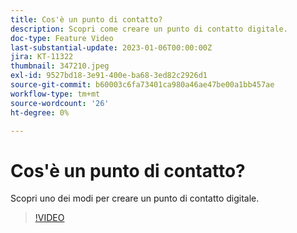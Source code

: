 ```yaml
---
title: Cos'è un punto di contatto?
description: Scopri come creare un punto di contatto digitale.
doc-type: Feature Video
last-substantial-update: 2023-01-06T00:00:00Z
jira: KT-11322
thumbnail: 347210.jpeg
exl-id: 9527bd18-3e91-400e-ba68-3ed82c2926d1
source-git-commit: b60003c6fa73401ca980a46ae47be00a1bb457ae
workflow-type: tm+mt
source-wordcount: '26'
ht-degree: 0%

---
```


# Cos&#39;è un punto di contatto?

Scopri uno dei modi per creare un punto di contatto digitale.

>[!VIDEO](https://video.tv.adobe.com/v/347210/?quality=12&learn=on)
